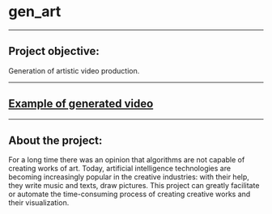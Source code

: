 # gen_art

---
## Project objective:

Generation of artistic video production.

---
## [Example of generated video](https://drive.google.com/file/d/1-47uzQSSFEitJuUrvOVTeGppwreIBzJd/view?usp=sharing)
---

## About the project:

For a long time there was an opinion that algorithms are not capable of creating works of art. Today, artificial intelligence technologies are becoming increasingly popular in the creative industries: with their help, they write music and texts, draw pictures. This project can greatly facilitate or automate the time-consuming process of creating creative works and their visualization.
